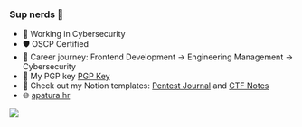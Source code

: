 ### Sup nerds 🫡

- 🏢 Working in Cybersecurity
- 🛡️ OSCP Certified
- 🚀 Career journey: Frontend Development → Engineering Management → Cybersecurity
- 🔐 My PGP key [PGP Key](https://keys.openpgp.org/vks/v1/by-fingerprint/3E8CED6FF042A577946EF37CEAF72297003647E5)
- 📓 Check out my Notion templates: [Pentest Journal](https://www.notion.so/templates/pentest-journal) and [CTF Notes](https://www.notion.so/templates/ctf-notes)
- 🌐 [apatura.hr](https://www.apatura.hr)

![](https://komarev.com/ghpvc/?username=dekadentno&label=VIEWZ&color=blue)
